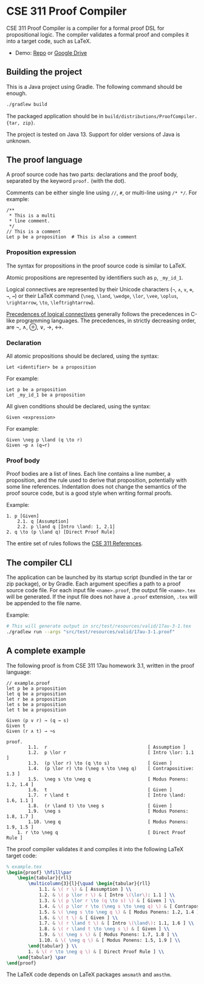 # CSE 311 Proof Compiler

CSE 311 Proof Compiler is a compiler for a formal proof DSL for propositional logic.
The compiler validates a formal proof and compiles it into a target code, such
as LaTeX.

- Demo: [Repo](demo.mkv) or [Google Drive](https://drive.google.com/file/d/1DQPxqCrzDWdvgOTwbPtnukkm67Ff8eHP)

## Building the project

This is a Java project using Gradle.
The following command should be enough.

```bash
./gradlew build
```

The packaged application should be in `build/distributions/ProofCompiler.{tar, zip}`.

The project is tested on Java 13.
Support for older versions of Java is unknown.

## The proof language

A proof source code has two parts: declarations and the proof body, separated
by the keyword `proof.` (with the dot).

Comments can be either single line using `//`, `#`, or multi-line using `/* */`.
For example:

```text
/**
 * This is a multi
 * line comment.
 */
// This is a comment
Let p be a proposition  # This is also a comment
```

### Proposition expression

The syntax for propositions in the proof source code is similar to LaTeX.

Atomic propositions are represented by identifiers such as `p`, `_my_id_1`.

Logical connectives are represented by their Unicode characters (`¬`, `∧`,
`∨`, `⊕`, `→`, `↔`) or their LaTeX command (`\neg`, `\land`, `\wedge`,
`\lor`, `\vee`, `\oplus`, `\rightarrow`, `\to`, `\leftrightarrow`).

[Precedences of logical connectives](https://en.wikipedia.org/wiki/Logical_connective#Order_of_precedence)
generally follows the precedences in C-like programming languages.
The precedences, in strictly decreasing order, are ¬, ∧, ⊕, ∨, →, ↔.

### Declaration

All atomic propositions should be declared, using the syntax:

```text
Let <identifier> be a proposition
```

For example:

```text
Let p be a proposition
Let _my_id_1 be a proposition
```

All given conditions should be declared, using the syntax:

```text
Given <expression>
```

For example:

```text
Given \neg p \land (q \to r)
Given ¬p ∧ (q→r)
```

### Proof body

Proof bodies are a list of lines.
Each line contains a line number, a proposition, and the rule used to derive
that proposition, potentially with some line references.
Indentation does not change the semantics of the proof source code, but is a
good style when writing formal proofs.

Example:

```text
1. p [Given]
    2.1. q [Assumption]
    2.2. p \land q [Intro \land: 1, 2.1]
2. q \to (p \land q) [Direct Proof Rule]
```

The entire set of rules follows the
[CSE 311 References](https://courses.cs.washington.edu/courses/cse311/17au/documents/References.pdf).

## The compiler CLI

The application can be launched by its startup script (bundled in the tar or
zip package), or by Gradle.
Each argument specifies a path to a proof source code file.
For each input file `<name>.proof`, the output file `<name>.tex` will be
generated.
If the input file does not have a `.proof` extension, `.tex` will be appended
to the file name.

Example:

```bash
# This will generate output in src/test/resources/valid/17au-3-1.tex
./gradlew run --args "src/test/resources/valid/17au-3-1.proof"
```

## A complete example

The following proof is from CSE 311 17au homework 3.1, written in the proof
language:

```text
// example.proof
let p be a proposition
let q be a proposition
let r be a proposition
let s be a proposition
let t be a proposition

Given (p ∨ r) → (q → s)
Given t
Given (r ∧ t) → ¬s

proof.
        1.1.  r                                     [ Assumption ]
        1.2.  p \lor r                              [ Intro \lor: 1.1 ]
        1.3.  (p \lor r) \to (q \to s)              [ Given ]
        1.4.  (p \lor r) \to (\neg s \to \neg q)    [ Contrapositive: 1.3 ]
        1.5.  \neg s \to \neg q                     [ Modus Ponens: 1.2, 1.4 ]
        1.6.  t                                     [ Given ]
        1.7.  r \land t                             [ Intro \land: 1.6, 1.1 ]
        1.8.  (r \land t) \to \neg s                [ Given ]
        1.9.  \neg s                                [ Modus Ponens: 1.8, 1.7 ]
        1.10. \neg q                                [ Modus Ponens: 1.9, 1.5 ]
    1. r \to \neg q                                 [ Direct Proof Rule ]
```

The proof compiler validates it and compiles it into the following LaTeX
target code:

```latex
% example.tex
\begin{proof} \hfill\par
    \begin{tabular}{rll}
        \multicolumn{3}{l}{\quad \begin{tabular}{rll}
            1.1. & \( r \) & [ Assumption ] \\
            1.2. & \( p \lor r \) & [ Intro \(\lor\): 1.1 ] \\
            1.3. & \( p \lor r \to (q \to s) \) & [ Given ] \\
            1.4. & \( p \lor r \to (\neg s \to \neg q) \) & [ Contrapositive: 1.3 ] \\
            1.5. & \( \neg s \to \neg q \) & [ Modus Ponens: 1.2, 1.4 ] \\
            1.6. & \( t \) & [ Given ] \\
            1.7. & \( r \land t \) & [ Intro \(\land\): 1.1, 1.6 ] \\
            1.8. & \( r \land t \to \neg s \) & [ Given ] \\
            1.9. & \( \neg s \) & [ Modus Ponens: 1.7, 1.8 ] \\
            1.10. & \( \neg q \) & [ Modus Ponens: 1.5, 1.9 ] \\
        \end{tabular} } \\
        1. & \( r \to \neg q \) & [ Direct Proof Rule ] \\
    \end{tabular} \par
\end{proof}
```

The LaTeX code depends on LaTeX packages `amsmath` and `amsthm`.
